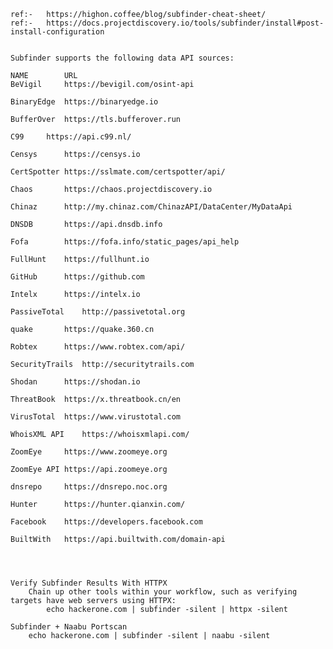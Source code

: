 

	ref:-	https://highon.coffee/blog/subfinder-cheat-sheet/
	ref:-	https://docs.projectdiscovery.io/tools/subfinder/install#post-install-configuration


	Subfinder supports the following data API sources:

	NAME		URL
	BeVigil		https://bevigil.com/osint-api

	BinaryEdge	https://binaryedge.io

	BufferOver	https://tls.bufferover.run

	C99		https://api.c99.nl/

	Censys		https://censys.io

	CertSpotter	https://sslmate.com/certspotter/api/

	Chaos		https://chaos.projectdiscovery.io

	Chinaz		http://my.chinaz.com/ChinazAPI/DataCenter/MyDataApi

	DNSDB		https://api.dnsdb.info

	Fofa		https://fofa.info/static_pages/api_help

	FullHunt	https://fullhunt.io

	GitHub		https://github.com

	Intelx		https://intelx.io

	PassiveTotal	http://passivetotal.org

	quake		https://quake.360.cn

	Robtex		https://www.robtex.com/api/

	SecurityTrails	http://securitytrails.com

	Shodan		https://shodan.io

	ThreatBook	https://x.threatbook.cn/en

	VirusTotal	https://www.virustotal.com

	WhoisXML API	https://whoisxmlapi.com/

	ZoomEye		https://www.zoomeye.org

	ZoomEye API	https://api.zoomeye.org

	dnsrepo		https://dnsrepo.noc.org

	Hunter		https://hunter.qianxin.com/

	Facebook	https://developers.facebook.com

	BuiltWith	https://api.builtwith.com/domain-api




	Verify Subfinder Results With HTTPX
		Chain up other tools within your workflow, such as verifying targets have web servers using HTTPX:
			echo hackerone.com | subfinder -silent | httpx -silent

	Subfinder + Naabu Portscan
		echo hackerone.com | subfinder -silent | naabu -silent
